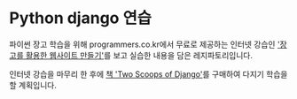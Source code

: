 # Python django 연습
파이썬 장고 학습을 위해 programmers.co.kr에서 무료로 제공하는 인터넷 강습인 ['장고를 활용한 웹사이트 만들기'](https://programmers.co.kr/learn/courses/6)를 보고 실습한 내용을 담은 레지파토리입니다.

인터넷 강습을 마무리 한 후에 [책 'Two Scoops of Django'](http://www.kyobobook.co.kr/product/detailViewKor.laf?ejkGb=KOR&mallGb=KOR&barcode=9788966261840&orderClick=LAG&Kc=)를 구매하여 다지기 학습을 할 계획입니다.